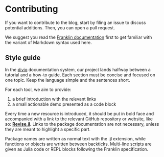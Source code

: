 # Contributing

If you want to contribute to the blog, start by filing an issue to discuss potential additions.
Then, you can open a pull request.

We suggest you read the [Franklin documentation](https://franklinjl.org/) first to get familiar with the variant of Markdown syntax used here.

## Style guide

In the [divio](https://documentation.divio.com/) documentation system, our project lands halfway between a tutorial and a how-to guide.
Each section must be concise and focused on one topic.
Keep the language simple and the sentences short.

For each tool, we aim to provide:

1. a brief introduction with the relevant links
2. a small actionable demo presented as a code block

Every time a new resource is introduced, it should be put in bold face and accompanied with a link to the relevant GitHub repository or website, like so: **[Revise.jl](https://github.com/timholy/Revise.jl)**.
Links to the package documentation are not necessary, unless they are meant to highlight a specific part.

Package names are written as normal text with the .jl extension, while functions or objects are written between backticks.
Multi-line scripts are given as Julia code or REPL blocks following the Franklin specification.
